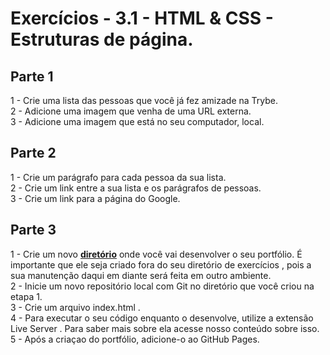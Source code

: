 


# Exercícios - 3.1 - HTML & CSS - Estruturas de página.

## Parte 1

1 - Crie uma lista das pessoas que você já fez amizade na Trybe.\
2 - Adicione uma imagem que venha de uma URL externa.\
3 - Adicione uma imagem que está no seu computador, local.

## Parte 2

1 - Crie um parágrafo para cada pessoa da sua lista.\
2 - Crie um link entre a sua lista e os parágrafos de pessoas.\
3 - Crie um link para a página do Google.

## Parte 3

1 - Crie um novo __[diretório](https://github.com/LucasLimaPE/portfolio-web)__ onde você vai desenvolver o seu portfólio. É importante que ele seja criado fora do seu diretório de exercícios , pois a sua manutenção daqui em diante será feita em outro ambiente.\
2 - Inicie um novo repositório local com Git no diretório que você criou na etapa 1.\
3 - Crie um arquivo index.html .\
4 - Para executar o seu código enquanto o desenvolve, utilize a extensão Live Server . Para saber mais sobre ela acesse nosso conteúdo sobre isso.\
5 - Após a criaçao do portfólio, adicione-o ao GitHub Pages.







